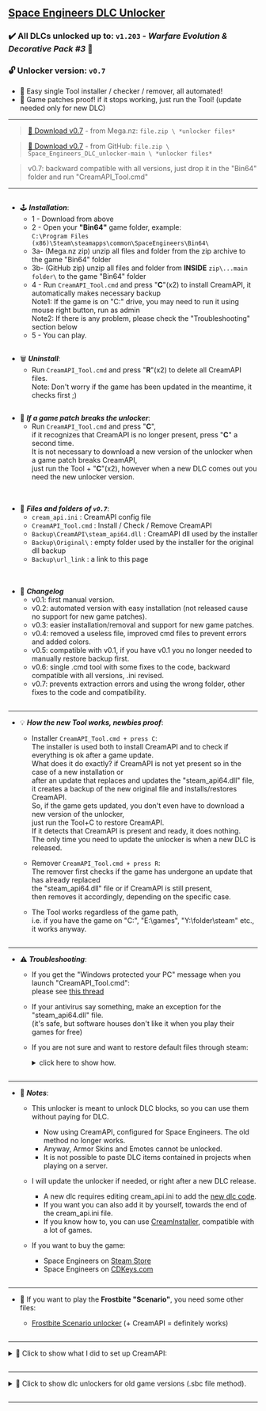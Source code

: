 ## [Space Engineers DLC Unlocker](https://github.com/Lamer87/Space_Engineers_DLC_unlocker#space-engineers-dlc-unlocker)

### ✔️ All DLCs unlocked up to: `v1.203` - *Warfare Evolution & Decorative Pack #3* 🛞

### 🔓 **Unlocker version: `v0.7`**

- 🚸 Easy single Tool installer / checker / remover, all automated!
- 🔄 Game patches proof! if it stops working, just run the Tool! (update needed only for new DLC)

---
>[💾 Download v0.7](https://mega.nz/file/zUYSwCyC#cX6yHMrvuNLS4gYW5Ob6HqG_WSsoR61Nyr25dnKATBk) - from Mega.nz: `file.zip \ *unlocker files*`  

>[💾 Download v0.7](https://github.com/Lamer87/Space_Engineers_DLC_unlocker/archive/refs/heads/main.zip) - from GitHub: `file.zip \ Space_Engineers_DLC_unlocker-main \ *unlocker files*`
<!-- same as: click the green **`Code`** button then **`Download ZIP`** -->

>v0.7: backward compatible with all versions, just drop it in the "Bin64" folder and run "CreamAPI_Tool.cmd"

---
[<img src="https://i.ibb.co/h7hwpbn/Empty-png.png" width="1"/>](https://github.com/Lamer87/Space_Engineers_DLC_unlocker#space-engineers-dlc-unlocker)
- 🕹️ ***Installation***:
  - 1 - Download from above
  - 2 - Open your **"Bin64"** game folder, example:  
    `C:\Program Files (x86)\Steam\steamapps\common\SpaceEngineers\Bin64\`
  - 3a- (Mega.nz zip) unzip all files and folder from the zip archive to the game "Bin64" folder
  - 3b- (GitHub zip) unzip all files and folder from **INSIDE** `zip\...main folder\` to the game "Bin64" folder
  - 4 - Run `CreamAPI_Tool.cmd` and press "**C**"(x2) to install CreamAPI, it automatically makes necessary backup  
    Note1: If the game is on "C:" drive, you may need to run it using mouse right button, run as admin  
    Note2: If there is any problem, please check the "Troubleshooting" section below
  - 5 - You can play.

[<img src="https://i.ibb.co/h7hwpbn/Empty-png.png" width="1"/>](https://github.com/Lamer87/Space_Engineers_DLC_unlocker#space-engineers-dlc-unlocker)
- 🗑️ ***Uninstall***:
  - Run `CreamAPI_Tool.cmd` and press "**R**"(x2) to delete all CreamAPI files.  
    Note: Don't worry if the game has been updated in the meantime, it checks first ;)

[<img src="https://i.ibb.co/h7hwpbn/Empty-png.png" width="1"/>](https://github.com/Lamer87/Space_Engineers_DLC_unlocker#space-engineers-dlc-unlocker)
- 🔄 ***If a game patch breaks the unlocker***:
  - Run `CreamAPI_Tool.cmd` and press "**C**",  
    if it recognizes that CreamAPI is no longer present, press "**C**" a second time.  
    It is not necessary to download a new version of the unlocker when a game patch breaks CreamAPI,  
    just run the Tool + "**C**"(x2), however when a new DLC comes out you need the new unlocker version.

[<img src="https://i.ibb.co/h7hwpbn/Empty-png.png" width="1"/>](https://github.com/Lamer87/Space_Engineers_DLC_unlocker#space-engineers-dlc-unlocker)
---
- 📂 ***Files and folders of `v0.7`***:
  - `cream_api.ini` : CreamAPI config file
  - `CreamAPI_Tool.cmd` : Install / Check / Remove CreamAPI
  - `Backup\CreamAPI\steam_api64.dll` : CreamAPI dll used by the installer
  - `Backup\Original\` : empty folder used by the installer for the original dll backup
  - `Backup\url_link` : a link to this page

[<img src="https://i.ibb.co/h7hwpbn/Empty-png.png" width="1"/>](https://github.com/Lamer87/Space_Engineers_DLC_unlocker#space-engineers-dlc-unlocker)
---
- 📇 ***Changelog***
  - v0.1: first manual version.
  - v0.2: automated version with easy installation (not released cause no support for new game patches).
  - v0.3: easier installation/removal and support for new game patches.
  - v0.4: removed a useless file, improved cmd files to prevent errors and added colors.
  - v0.5: compatible with v0.1, if you have v0.1 you no longer needed to manually restore backup first.
  - v0.6: single .cmd tool with some fixes to the code, backward compatible with all versions, .ini revised.
  - v0.7: prevents extraction errors and using the wrong folder, other fixes to the code and compatibility.

[<img src="https://i.ibb.co/h7hwpbn/Empty-png.png" width="1"/>](https://github.com/Lamer87/Space_Engineers_DLC_unlocker#space-engineers-dlc-unlocker)

---

- 💡 ***How the new Tool works, newbies proof***:

  - Installer `CreamAPI_Tool.cmd + press C`:  
    The installer is used both to install CreamAPI and to check if everything is ok after a game update.  
    What does it do exactly? if CreamAPI is not yet present so in the case of a new installation or  
    after an update that replaces and updates the "steam_api64.dll" file,  
    it creates a backup of the new original file and installs/restores CreamAPI.  
    So, if the game gets updated, you don't even have to download a new version of the unlocker,  
    just run the Tool+C to restore CreamAPI.  
    If it detects that CreamAPI is present and ready, it does nothing.  
    The only time you need to update the unlocker is when a new DLC is released.

  - Remover `CreamAPI_Tool.cmd + press R`:  
    The remover first checks if the game has undergone an update that has already replaced  
    the "steam_api64.dll" file or if CreamAPI is still present,  
    then removes it accordingly, depending on the specific case.

  - The Tool works regardless of the game path,  
    i.e. if you have the game on "C:\", "E:\games", "Y:\folder\steam" etc., it works anyway.

[<img src="https://i.ibb.co/h7hwpbn/Empty-png.png" width="1"/>](https://github.com/Lamer87/Space_Engineers_DLC_unlocker#space-engineers-dlc-unlocker)

---

- ⚠️ ***Troubleshooting***:

  - If you get the "Windows protected your PC" message when you launch "CreamAPI_Tool.cmd":  
    please see [this thread](https://github.com/Lamer87/Space_Engineers_DLC_unlocker/discussions/40)

  - If your antivirus say something, make an exception for the "steam_api64.dll" file.  
    (it's safe, but software houses don't like it when you play their games for free)

  - If you are not sure and want to restore default files through steam:  
    <details><summary>click here to show how.</summary><p>

    ————————————————————————————————————————  

    Start file checking:  

    - Directly from your browser:  

      Copy/paste this link into the url bar and press Enter (even with Steam closed)  
      ```
      steam://validate/244850
      ```

    - From Steam:  

      -Right click on Space Engineers, then Properties  
      -Select "Local Files" on the left, then "Verify integrity of game files".

    ————————————————————————————————————————  

    </p></details>

[<img src="https://i.ibb.co/h7hwpbn/Empty-png.png" width="1"/>](https://github.com/Lamer87/Space_Engineers_DLC_unlocker#space-engineers-dlc-unlocker)

---

- 📜 ***Notes***:

  - This unlocker is meant to unlock DLC blocks, so you can use them without paying for DLC.
    - Now using CreamAPI, configured for Space Engineers. The old method no longer works.
    - Anyway, Armor Skins and Emotes cannot be unlocked.
    - It is not possible to paste DLC items contained in projects when playing on a server.

  - I will update the unlocker if needed, or right after a new DLC release.
    - A new dlc requires editing cream_api.ini to add the [new dlc code](https://steamdb.info/app/244850/dlc).
    - If you want you can also add it by yourself, towards the end of the cream_api.ini file.
    - If you know how to, you can use [CreamInstaller](https://github.com/pointfeev/CreamInstaller), compatible with a lot of games.

  - If you want to buy the game:
    - Space Engineers on [Steam Store](https://store.steampowered.com/app/244850/Space_Engineers/)
    - Space Engineers on [CDKeys.com](https://www.cdkeys.com/catalogsearch/result/?q=space%20engineers)

[<img src="https://i.ibb.co/h7hwpbn/Empty-png.png" width="1"/>](https://github.com/Lamer87/Space_Engineers_DLC_unlocker#space-engineers-dlc-unlocker)

---

- 🧊 If you want to play the **Frostbite "Scenario"**, you need some other files:  

  - [Frostbite Scenario unlocker](https://github.com/Lamer87/Space-Engineers-Frostbite-Scenario-Unlocker) (+ CreamAPI = definitely works)

[<img src="https://i.ibb.co/h7hwpbn/Empty-png.png" width="1"/>](https://github.com/Lamer87/Space_Engineers_DLC_unlocker#space-engineers-dlc-unlocker)

---

<details><summary> 🧰 Click to show what I did to set up CreamAPI:</summary><p>

  - Downloaded CreamAPI from the [source page](https://cs.rin.ru/forum/viewtopic.php?f=29&t=70576) (cs.rin.ru)
  - Checked out the Space Engineers DLC on its [database page](https://steamdb.info/app/244850/dlc) (steamdb.info)
  - Edited the creamapi.ini file based on how the game works (dll and other stuff) and its DLCs
  - Opened the folder:
    `C:\Program Files (x86)\Steam\steamapps\common\SpaceEngineers\Bin64\`
  - Renamed the file "steam_api64.dll" to "steam_api64_o.dll" (it's required)
  - Placed here the CreamAPI files ("creamapi.ini" and the new "steam_api64.dll")
  - Started the game = all dlcs unlocked.

</p></details>

[<img src="https://i.ibb.co/h7hwpbn/Empty-png.png" width="1"/>](https://github.com/Lamer87/Space_Engineers_DLC_unlocker#space-engineers-dlc-unlocker)

---

<details><summary> 📌 Click to show dlc unlockers for old game versions (.sbc file method).</summary><p>

  Automatons 1.202 and before

  - by [Wref](https://github.com/wrefgtzweve/SpaceEngineersDLCUnlocker) [for v1.202]
  - by [0x000015](https://github.com/0x000015/SpaceEngineers-DLC-Bypass) [for v1.201]
  - by [AdrianOkay](https://github.com/AdrianOkay/SpaceEngineersDLC-Unlocker) [for v1.200]

</p></details>

[<img src="https://i.ibb.co/h7hwpbn/Empty-png.png" width="1"/>](https://github.com/Lamer87/Space_Engineers_DLC_unlocker#space-engineers-dlc-unlocker)

---



<!-- -->
<!-- Useless code to use occasionally:

# 🚧 UPDATING - PLEASE WAIT! 🔄
# just few minutes and the new version is ready!
[<img src="https://i.ibb.co/h7hwpbn/Empty-png.png" width="1000"/>](https://github.com/Lamer87/Space_Engineers_DLC_unlocker)

---
<fino all'inizio di questa riga, incollare tutto all'inizio del readme


img empty:
[<img src="https://i.ibb.co/h7hwpbn/Empty-png.png" width="1"/>](https://github.com/Lamer87/Space_Engineers_DLC_unlocker#space-engineers-dlc-unlocker)

img download button:
[<img src="https://i.ibb.co/JxM2nh7/Donwload-button-png-LITE.png" width="175"/>](https://github.com/Lamer87/Space_Engineers_DLC_unlocker/archive/refs/heads/main.zip)

main title link:
(https://github.com/Lamer87/Space_Engineers_DLC_unlocker#space-engineers-dlc-unlocker)

✔️⚠️❗💡🔄🔂🍦🛞🕹️📇📜📂🧰🚧🇮🇹🧊📌🔗🔓🚸
-->
